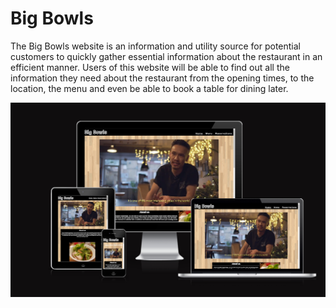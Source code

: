 # **Big Bowls**

The Big Bowls website is an information and utility source for potential customers to quickly gather essential information about the restaurant in an efficient manner.
Users of this website will be able to find out all the information they need about the restaurant from the opening times, to the location, the menu and even be able to book a table for dining later.

![Am I responsive scores for the website](README-img/AmIResponsive.jpg)
